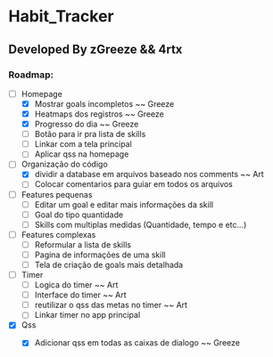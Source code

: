 # Habit_Tracker

## Developed By zGreeze && 4rtx


### Roadmap:

- [ ] Homepage
	- [x] Mostrar goals incompletos ~~ Greeze
	- [x] Heatmaps dos registros ~~ Greeze
	- [x] Progresso do dia ~~ Greeze
	- [ ] Botão para ir pra lista de skills
	- [ ] Linkar com a tela principal
	- [ ] Aplicar qss na homepage

- [ ] Organização do código
	- [X]  dividir a database em arquivos baseado nos comments ~~ Art
	- [ ] Colocar comentarios para guiar em todos os arquivos

- [ ] Features pequenas
	- [ ]  Editar um goal e editar mais informações da skill
	- [ ] Goal do tipo quantidade
	- [ ] Skills com multiplas medidas (Quantidade, tempo e etc...)
- [ ] Features complexas
	- [ ] Reformular a lista de skills
	- [ ] Pagina de informações de uma skill
	- [ ] Tela de criação de goals mais detalhada
- [ ] Timer
	- [ ] Logica do timer ~~ Art
	- [ ] Interface do timer ~~ Art
	- [ ]  reutilizar o qss das metas no timer ~~ Art
	- [ ]  Linkar timer no app principal
- [x] Qss
	- [X]  Adicionar qss em todas as caixas de dialogo ~~ Greeze

